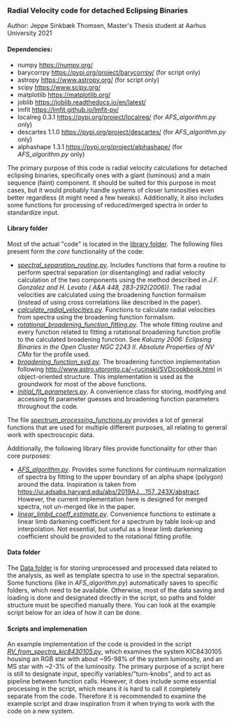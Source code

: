 ### Radial Velocity code for detached Eclipsing Binaries
Author: Jeppe Sinkbæk Thomsen, Master's Thesis student at Aarhus University 2021

#### Dependencies:
 - numpy      https://numpy.org/
 - barycorrpy https://pypi.org/project/barycorrpy/    (for script only)
 - astropy    https://www.astropy.org/   (for script only)
 - scipy      https://www.scipy.org/
 - matplotlib https://matplotlib.org/
 - joblib     https://joblib.readthedocs.io/en/latest/
 - lmfit      https://lmfit.github.io/lmfit-py/
 - localreg 0.3.1 https://pypi.org/project/localreg/   (for *AFS_algorithm.py* only)
 - descartes 1.1.0 https://pypi.org/project/descartes/  (for *AFS_algorithm.py* only)
 - alphashape 1.3.1 https://pypi.org/project/alphashape/ (for *AFS_algorithm.py* only)


The primary purpose of this code is radial velocity calculations for detached eclipsing binaries, specifically ones with a giant (luminous) and a main sequence (faint) component.
It should be suited for this purpose in most cases, but it would probably handle systems of closer luminosities even better regardless (it might need a few tweaks).
Additionally, it also includes some functions for processing of reduced/merged spectra in order to standardize input.

#### Library folder
Most of the actual "code" is located in the [library folder](library/). The following files present form the *core* functionality of the code:
  - [*spectral_separation_routine.py*](library/spectral_separation_routine.py). 
Includes functions that form a routine to perform spectral separation (or disentangling) and radial velocity calculation of the two components using the method described in *J.F. Gonzalez and H. Levato ( A&A 448, 283-292(2006))*.
The radial velocities are calculated using the broadening function formalism (instead of using cross correlations like described in the paper).
  - [*calculate_radial_velocities.py*](library/calculate_radial_velocities.py). Functions to calculate radial velocities from spectra using the broadening function formalism.
  - [*rotational_broadening_function_fitting.py*](library/rotational_broadening_function_fitting.py). The whole fitting routine and every function related to fitting a rotational broadening function profile to the calculated broadening function.
See *Kaluzny 2006: Eclipsing Binaries in the Open Cluster NGC 2243 II. Absolute Properties of NV CMa* for the profile used.
  - [*broadening_function_svd.py*](library/broadening_function_svd.py). The broadening function implementation following <http://www.astro.utoronto.ca/~rucinski/SVDcookbook.html> in object-oriented structure. This implementation is used as the groundwork for most of the above functions.
  - [*initial_fit_parameters.py*](library/initial_fit_parameters.py). A convenience class for storing, modifying and accessing fit parameter guesses and broadening function parameters throughout the code.

The file [*spectrum_processing_functions.py*](library/spectrum_processing_functions.py) provides a lot of general functions that are used for multiple different purposes, all relating to general work with spectroscopic data.

Additionally, the following library files provide functionality for other than core purposes:
  - [*AFS_algorithm.py*](library/AFS_algorithm.py). Provides some functions for continuum normalization of spectra by fitting to the upper boundary of an alpha shape (polygon) around the data.
Inspiration is taken from <https://ui.adsabs.harvard.edu/abs/2019AJ....157..243X/abstract>. However, the current implementation here is designed for merged spectra, not un-merged like in the paper.
  - [*linear_limbd_coeff_estimate.py*](library/linear_limbd_coeff_estimate.py). Convenience functions to estimate a linear limb darkening coefficient for a spectrum by table look-up and interpolation. Not essential, but useful as a linear limb darkening coefficient should be provided to the rotational fitting profile.

#### Data folder
The [Data folder](Data/) is for storing unprocessed and processed data related to the analysis, as well as template spectra to use in the spectral separation. Some functions (like in *AFS_algorithm.py*) automatically saves to specific folders, which need to be available. Otherwise, most of the data saving and loading is done and designated directly in the script, so paths and folder structure must be specified manually there. You can look at the example script below for an idea of how it can be done.

#### Scripts and implemenation
An example implementation of the code is provided in the script [*RV_from_spectra_kic8430105.py*](RV_from_spectra_kic8430105.py), which examines the system KIC8430105 housing an RGB star with about ~95-98% of the system luminosity, and an MS star with ~2-3% of the luminosity. 
The primary purpose of a script here is still to designate input, specifiy variables/"turn-knobs", and to act as pipeline between function calls. However, it does include some essential processing in the script, which means it is hard to call it completely separate from the code.
Therefore it is recommended to examine the example script and draw inspiration from it when trying to work with the code on a new system.
